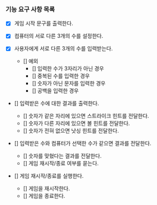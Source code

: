 ### 기능 요구 사항 목록

- [x] 게임 시작 문구를 출력한다.
- [x] 컴퓨터의 서로 다른 3개의 수를 설정한다.
- [x] 사용자에게 서로 다른 3개의 수를 입력받는다.

  - [] 예외
    - [] 입력한 수가 3자리가 아닌 경우
    - [] 중복된 수를 입력한 경우
    - [] 숫자가 아닌 문자를 입력한 경우
    - [] 공백을 입력한 경우

- [] 입력받은 수에 대한 결과를 출력한다.

  - [] 숫자가 같은 자리에 있으면 스트라이크 힌트를 전달한다.
  - [] 숫자가 다른 자리에 있으면 볼 힌트를 전달한다.
  - [] 숫자가 전혀 없으면 낫싱 힌트를 전달한다.

- [] 입력받은 수와 컴퓨터가 선택한 수가 같으면 결과를 전달한다.

  - [] 숫자를 맞혔다는 결과를 전달한다.
  - [] 게임 재시작/종료 여부를 묻는다.

- [] 게임 재시작/종료를 실행한다.

  - [] 게임을 재시작한다.
  - [] 게임을 종료한다.
